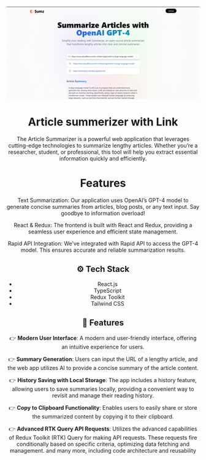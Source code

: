 <div align="center">
  <br />
   <a>
      <img src="https://github.com/demader/Ai_Summerizer/blob/main/summerizer/src/assets/Ai.png" alt="Project Banner">
</a>
  <br />
  
# Article summerizer with Link

The Article Summarizer is a powerful web application that leverages cutting-edge technologies to summarize lengthy articles. Whether you’re a researcher, student, or professional, this tool will help you extract essential information quickly and efficiently.

# Features

Text Summarization: Our application uses OpenAI’s GPT-4 model to generate concise summaries from articles, blog posts, or any text input. Say goodbye to information overload!

React & Redux: The frontend is built with React and Redux, providing a seamless user experience and efficient state management.

Rapid API Integration: We’ve integrated with Rapid API to access the GPT-4 model. This ensures accurate and reliable summarization results.

## <a name="tech-stack">⚙️ Tech Stack</a>

- React.js
- TypeScript
- Redux Toolkit
- Tailwind CSS

## <a name="features">🔋 Features</a>

👉 **Modern User Interface**: A modern and user-friendly interface, offering an intuitive experience for users.

👉 **Summary Generation**: Users can input the URL of a lengthy article, and the web app utilizes AI to provide a concise summary of the article content.

👉 **History Saving with Local Storage**: The app includes a history feature, allowing users to save summaries locally, providing a convenient way to revisit and manage their reading history.

👉 **Copy to Clipboard Functionality**: Enables users to easily share or store the summarized content by copying it to their clipboard.

👉 **Advanced RTK Query API Requests**: Utilizes the advanced capabilities of Redux Toolkit (RTK) Query for making API requests. These requests fire conditionally based on specific criteria, optimizing data fetching and management.
and many more, including code architecture and reusability 
